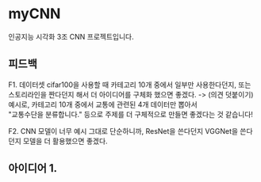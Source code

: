 # myCNN
인공지능 시각화 3조 CNN 프로젝트입니다.



## 피드백  

F1. 데이터셋 cifar100을 사용할 때 카테고리 10개 중에서 일부만 사용한다던지, 또는 스토리라인을 짠다던지 해서 더 아이디어를 구체화 했으면 좋겠다.
-> (의견 덧붙이기) 예시로, 카테고리 10개 중에서 교통에 관련된 4개 데이터만 뽑아서  
"교통수단을 분류합니다." 등으로 주제를 더 구체적으로 만들면 좋겠다는 것 같습니다!   
  
F2. CNN 모델이 너무 예시 그대로 단순하니까, ResNet을 쓴다던지 VGGNet을 쓴다던지 모델을 더 활용했으면 좋겠다.  

## 아이디어 1. 



